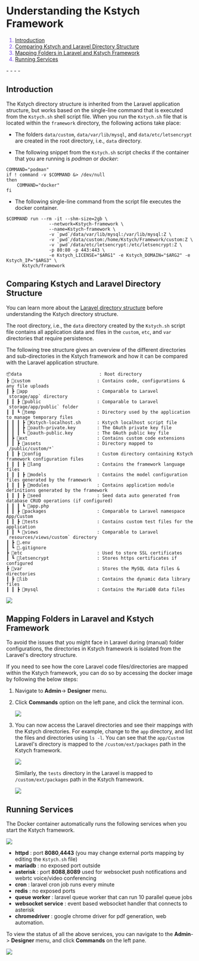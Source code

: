# Understanding the Kstych Framework

<font color='#7540EE'>

1. [Introduction](#introduction)
1. [Comparing Kstych and Laravel Directory Structure](#comparing-Kstych-and-laravel-directory-structure)
1. [Mapping Folders in Laravel and Kstych Framework](#mapping-folders-in-laravel-and-Kstych-framework)
1. [Running Services](#running-services)

</font>
- - - -

## Introduction

The Kstych directory structure is inherited from the Laravel application structure, but works based on the single-line command that is executed from the `Kstych.sh` shell script file. When you run the `Kstych.sh` file that is located within the `framework` directory, the following actions take place:

- The folders `data/custom`, `data/var/lib/mysql`, and `data/etc/letsencrypt` are created in the root directory, i.e., `data` directory.

- The following snippet from the `Kstych.sh` script checks if the container that you are running is *podman* or *docker*:

```
COMMAND="podman"
if ! command -v $COMMAND &> /dev/null
then
    COMMAND="docker"
fi
```

- The following single-line command from the script file executes the docker container.

```
$COMMAND run --rm -it --shm-size=2gb \
                --network=Kstych-framework \
                --name=Kstych-framework \
                -v `pwd`/data/var/lib/mysql:/var/lib/mysql:Z \
                -v `pwd`/data/custom:/home/Kstych/Framework/custom:Z \
                -v `pwd`/data/etc/letsencrypt:/etc/letsencrypt:Z \
                -p 80:80 -p 443:443 \
                -e Kstych_LICENSE="$ARG1" -e Kstych_DOMAIN="$ARG2" -e Kstych_IP="$ARG3" \
      Kstych/framework
```

## Comparing Kstych and Laravel Directory Structure

You can learn more about the [Laravel directory structure](https://laravel.com/docs/8.x/structure) before understanding the Kstych directory structure.

The root directory, i.e., the `data` directory created by the `Kstych.sh` script file contains all application data and files in the `custom`, `etc`, and `var` directories that require persistence.

The following tree structure gives an overview of the different directories and sub-directories in the Kstych framework and how it can be compared with the Laravel application structure.

    📦data                             : Root directory
    ┣ 📂custom                         : Contains code, configurations & any file uploads
    ┃ ┣ 📂app                          : Comparable to Laravel `storage/app` directory
    ┃ ┃ ┣ 📂public                     : Comparable to Laravel `storage/app/public` folder
    ┃ ┃ ┗ 📂temp                       : Directory used by the application to manage temporary files
    ┃ ┃ ┃ ┣ 📜Kstych-localhost.sh      : Kstych localhost script file
    ┃ ┃ ┃ ┣ 📜oauth-private.key        : The OAuth private key file
    ┃ ┃ ┃ ┗ 📜oauth-public.key         : The OAuth public key file
    ┃ ┣ 📂ext                          : Contains custom code extensions
    ┃ ┃ ┣ 📂assets                     : Directory mapped to `/public/custom/*`
    ┃ ┃ ┣ 📂config                     : Custom directory containing Kstych framework configuration files
    ┃ ┃ ┃ ┣ 📂lang                     : Contains the framework language files
    ┃ ┃ ┃ ┣ 📂models                   : Contains the model configuration files generated by the framework
    ┃ ┃ ┃ ┣ 📂modules                  : Contains application module definitions generated by the framework
    ┃ ┃ ┃ ┣ 📂seed                     : Seed data auto generated from database CRUD operations (if configured)
    ┃ ┃ ┃ ┗ 📜app.php
    ┃ ┃ ┣ 📂packages                   : Comparable to Laravel namespace App/Custom
    ┃ ┃ ┣ 📂tests                      : Contains custom test files for the application
    ┃ ┃ ┗ 📂views                      : Comparable to Laravel `resources/views/custom` directory
    ┃ ┣ 📜.env
    ┃ ┗ 📜.gitignore
    ┣ 📂etc                            : Used to store SSL certificates
    ┃ ┗ 📂letsencrypt                  : Stores https certificates if configured
    ┣ 📂var                            : Stores the MySQL data files & directories
    ┃ ┣ 📂lib                          : Contains the dynamic data library files
    ┃ ┃ ┣ 📂mysql                      : Contains the MariaDB data files

<img src="../markups/migrate-info-markup.svg">


## Mapping Folders in Laravel and Kstych Framework

To avoid the issues that you might face in Laravel during (manual) folder configurations, the directories in Kstych framework is isolated from the Laravel's directory structure.

If you need to see how the core Laravel code files/directories are mapped within the Kstych framework, you can do so by accessing the docker image by following the below steps:

1. Navigate to **Admin**-> **Designer** menu.
1. Click **Commands** option on the left pane, and click the terminal icon.

    <img src="../images/core-laravel.png"/>

1. You can now access the Laravel directories and see their mappings with the Kstych directories. For example, change to the `app` directory, and list the files and directories using `ls -l`. You can see that the `app/Custom` Laravel's directory is mapped to the `/custom/ext/packages` path in the Kstych framework.

    <img src="../images/app_dir_mapping.png"/>

    Similarly, the `tests` directory in the Laravel is mapped to `/custom/ext/packages` path in the Kstych framework.

    <img src="../images/tests_dir_mapping.png"/>


## Running Services

The Docker container automatically runs the following services when you start the Kstych framework.

<img src="../markups/running-services.svg">

- **httpd** : port **8080**,**4443** (you may change external ports mapping by editing the `Kstych.sh` file)
- **mariadb** : no exposed port outside
- **asterisk** : port **8088**,**8089** used for websocket push notifications and webrtc voice/video conferencing
- **cron** : laravel cron job runs every minute
- **redis** : no exposed ports
- **queue worker** : laravel queue worker that can run 10 parallel queue jobs
- **websocket service** : event based websocket handler that connects to asterisk
- **chromedriver** : google chrome driver for pdf generation, web automation.

To view the status of all the above services, you can navigate to the **Admin**-> **Designer** menu, and click **Commands** on the left pane.

<img src="../images/services_status.png"/>




